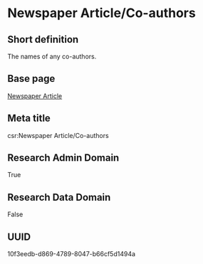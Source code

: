 # Newspaper Article/Co-authors
## Short definition
The names of any co-authors.
## Base page
[Newspaper Article](https://github.com/EuroCRIS/CASRAI-Dictionairies/blob/main/Objects/Newspaper%20Article.md)
## Meta title
csr:Newspaper Article/Co-authors
## Research Admin Domain
True
## Research Data Domain
False
## UUID
10f3eedb-d869-4789-8047-b66cf5d1494a
